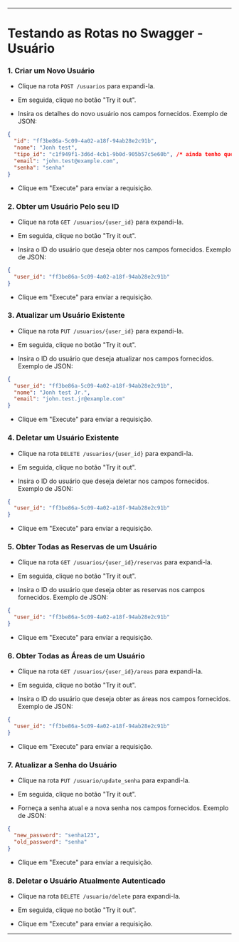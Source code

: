 
---

# Testando as Rotas no Swagger - Usuário


### **1. Criar um Novo Usuário**

- Clique na rota `POST /usuarios` para expandi-la.

- Em seguida, clique no botão "Try it out".

- Insira os detalhes do novo usuário nos campos fornecidos. Exemplo de JSON:

```json
{
  "id": "ff3be86a-5c09-4a02-a18f-94ab28e2c91b",
  "nome": "Jonh test",
  "tipo_id": "c1f949f1-3d6d-4cb1-9b0d-905b57c5e60b", /* ainda tenho que estudar como isso vai ser definido */
  "email": "john.test@example.com",
  "senha": "senha"
}
```

- Clique em "Execute" para enviar a requisição.

### **2. Obter um Usuário Pelo seu ID**

- Clique na rota `GET /usuarios/{user_id}` para expandi-la.

- Em seguida, clique no botão "Try it out".

- Insira o ID do usuário que deseja obter nos campos fornecidos. Exemplo de JSON:

```json
{
  "user_id": "ff3be86a-5c09-4a02-a18f-94ab28e2c91b"
}
```

- Clique em "Execute" para enviar a requisição.

### **3. Atualizar um Usuário Existente**

- Clique na rota `PUT /usuarios/{user_id}` para expandi-la.

- Em seguida, clique no botão "Try it out".

- Insira o ID do usuário que deseja atualizar nos campos fornecidos. Exemplo de JSON:

```json
{
  "user_id": "ff3be86a-5c09-4a02-a18f-94ab28e2c91b",
  "nome": "Jonh test Jr.",
  "email": "john.test.jr@example.com"
}
```

- Clique em "Execute" para enviar a requisição.

### **4. Deletar um Usuário Existente**

- Clique na rota `DELETE /usuarios/{user_id}` para expandi-la.

- Em seguida, clique no botão "Try it out".

- Insira o ID do usuário que deseja deletar nos campos fornecidos. Exemplo de JSON:

```json
{
  "user_id": "ff3be86a-5c09-4a02-a18f-94ab28e2c91b"
}
```

- Clique em "Execute" para enviar a requisição.

### **5. Obter Todas as Reservas de um Usuário**

- Clique na rota `GET /usuarios/{user_id}/reservas` para expandi-la.

- Em seguida, clique no botão "Try it out".

- Insira o ID do usuário que deseja obter as reservas nos campos fornecidos. Exemplo de JSON:

```json
{
  "user_id": "ff3be86a-5c09-4a02-a18f-94ab28e2c91b"
}
```

- Clique em "Execute" para enviar a requisição.

### **6. Obter Todas as Áreas de um Usuário**

- Clique na rota `GET /usuarios/{user_id}/areas` para expandi-la.

- Em seguida, clique no botão "Try it out".

- Insira o ID do usuário que deseja obter as áreas nos campos fornecidos. Exemplo de JSON:

```json
{
  "user_id": "ff3be86a-5c09-4a02-a18f-94ab28e2c91b"
}
```

- Clique em "Execute" para enviar a requisição.

### **7. Atualizar a Senha do Usuário**

- Clique na rota `PUT /usuario/update_senha` para expandi-la.

- Em seguida, clique no botão "Try it out".

- Forneça a senha atual e a nova senha nos campos fornecidos. Exemplo de JSON:

```json
{
  "new_password": "senha123",
  "old_password": "senha"
}
```

- Clique em "Execute" para enviar a requisição.

### **8. Deletar o Usuário Atualmente Autenticado**

- Clique na rota `DELETE /usuario/delete` para expandi-la.

- Em seguida, clique no botão "Try it out".

- Clique em "Execute" para enviar a requisição.

---
